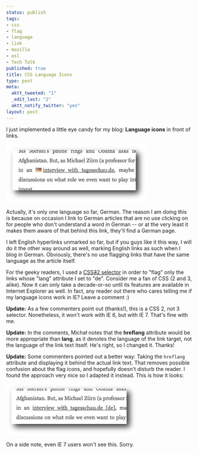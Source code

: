 ```yaml
--- 
status: publish
tags: 
- css
- flag
- language
- link
- mozilla
- osl
- Tech Talk
published: true
title: CSS Language Icons
type: post
meta: 
  aktt_tweeted: "1"
  _edit_last: "2"
  aktt_notify_twitter: "yes"
layout: post
---
```

I just implemented a little eye candy for my blog: <strong>Language icons</strong> in front of links.

<img src="/media/wp/2008/11/css3-language-flag.jpg" alt="" title="Language Flag" width="385" height="159" class="alignnone size-full wp-image-1788" />

Actually, it's only one language so far, German. The reason I am doing this is because on occasion I link to German articles that are no use clicking on for people who don't understand a word in German -- or at the very least it makes them aware of that behind this link, they'll find a German page.

I left English hyperlinks unmarked so far, but if you guys like it this way, I will do it the other way around as well, marking English links as such when I blog in German. Obviously, there's no use flagging links that have the same language as the article itself.

For the geeky readers, I used a <a href="http://www.css3.info/using-css-3-selectors-to-apply-link-icons/">CSS<del datetime="2008-11-07T01:30:44+00:00">3</del><ins datetime="2008-11-07T01:30:44+00:00">2</ins> selector</a> in order to "flag" only the links whose "lang" attribute I set to "de". Consider me a fan of CSS (2 and 3, alike). Now it can only take a decade-or-so until its features are available in Internet Explorer as well. In fact, any reader out there who cares telling me if my language icons work in IE? Leave a comment :)

<strong>Update:</strong> As a few commenters point out (thanks!), this is a CSS&nbsp;2, not 3 selector. Nonetheless, it won't work with IE&nbsp;6, but with IE&nbsp;7. That's fine with me.

<strong>Update:</strong> In the comments, Michał notes that the <strong>hreflang</strong> attribute would be more appropriate than <strong>lang</strong>, as it denotes the language of the link target, not the language of the link text itself. He's right, so I changed it. Thanks!

<strong>Update:</strong> Some commenters pointed out a better way: Taking the <code>hreflang</code> attribute and displaying it behind the actual link text. That removes possible confusion about the flag icons, and hopefully doesn't disturb the reader. I found the approach very nice so I adapted it instead. This is how it looks:

<img src="/media/wp/2008/11/css-language-tag.jpg" alt="" title="CSS Language Tag" width="357" height="140" class="alignnone size-full wp-image-1800" />

On a side note, even IE&nbsp;7 users won't see this. Sorry.
